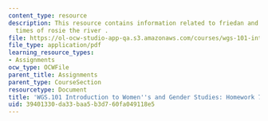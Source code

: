 ```yaml
---
content_type: resource
description: This resource contains information related to friedan and the life and
  times of rosie the river .
file: https://ol-ocw-studio-app-qa.s3.amazonaws.com/courses/wgs-101-introduction-to-womens-and-gender-studies-fall-2014/39401330da33baa5b3d760fa049118e5_MITWGS_101F14_Hwork7.pdf
file_type: application/pdf
learning_resource_types:
- Assignments
ocw_type: OCWFile
parent_title: Assignments
parent_type: CourseSection
resourcetype: Document
title: 'WGS.101 Introduction to Women''s and Gender Studies: Homework 7 Rosie'
uid: 39401330-da33-baa5-b3d7-60fa049118e5
---
```

